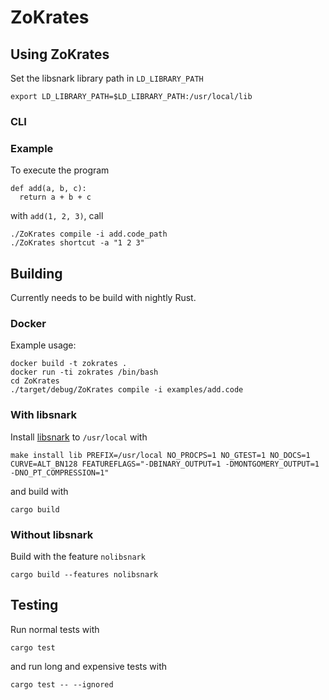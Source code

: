 # ZoKrates

## Using ZoKrates

Set the libsnark library path in `LD_LIBRARY_PATH`
```
export LD_LIBRARY_PATH=$LD_LIBRARY_PATH:/usr/local/lib
```
### CLI


### Example

To execute the program
```
def add(a, b, c):
  return a + b + c
```
with `add(1, 2, 3)`, call
```
./ZoKrates compile -i add.code_path
./ZoKrates shortcut -a "1 2 3"
```

## Building

Currently needs to be build with nightly Rust.

### Docker

Example usage:
```
docker build -t zokrates .
docker run -ti zokrates /bin/bash
cd ZoKrates
./target/debug/ZoKrates compile -i examples/add.code
```

### With libsnark

Install [libsnark](https://github.com/scipr-lab/libsnark) to `/usr/local` with
```
make install lib PREFIX=/usr/local NO_PROCPS=1 NO_GTEST=1 NO_DOCS=1 CURVE=ALT_BN128 FEATUREFLAGS="-DBINARY_OUTPUT=1 -DMONTGOMERY_OUTPUT=1 -DNO_PT_COMPRESSION=1"
```
and build with
```
cargo build
```

### Without libsnark
Build with the feature `nolibsnark`
```
cargo build --features nolibsnark
```

## Testing

Run normal tests with
```
cargo test
```
and run long and expensive tests with
```
cargo test -- --ignored
```
